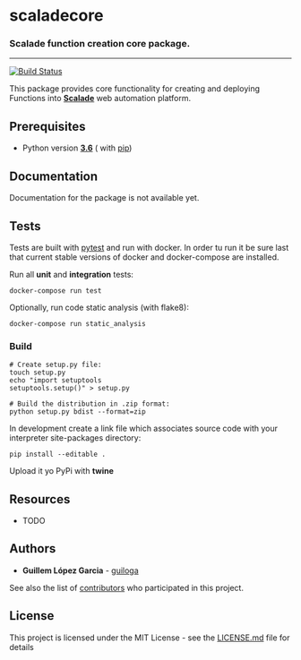 # scaladecore

### Scalade function creation core package.

____
[![Build Status](https://www.travis-ci.com/guiloga/guilogacore-rpc.svg?branch=master)](https://www.travis-ci.com/guiloga/guilogacore-rpc)

This package provides core functionality for creating and deploying Functions into [**Scalade**](https://scalade.io) web
automation platform.

## Prerequisites ###

* Python version [**3.6**](https://www.python.org/downloads/release/python-380/) (
  with [pip](https://pip.pypa.io/en/stable/))

## Documentation ###

Documentation for the package is not available yet.

## Tests

Tests are built with [pytest](https://docs.pytest.org/en/stable/) and run with docker. In order tu run it be sure last
that current stable versions of docker and docker-compose are installed.

Run all **unit** and **integration** tests:

```
docker-compose run test
```

Optionally, run code static analysis (with flake8):

```
docker-compose run static_analysis
```

### Build

```
# Create setup.py file:
touch setup.py
echo "import setuptools
setuptools.setup()" > setup.py

# Build the distribution in .zip format:
python setup.py bdist --format=zip
```

In development create a link file which associates source code with your interpreter site-packages directory:

```
pip install --editable .
```

Upload it yo PyPi with
**twine**

## Resources

* TODO

## Authors

* **Guillem López Garcia** - [guiloga](https://github.com/guiloga)

See also the list of [contributors](https://github.com/your/project/contributors) who participated in this project.

## License

This project is licensed under the MIT License - see the [LICENSE.md](LICENSE.md) file for details
